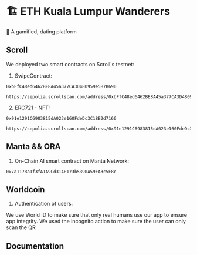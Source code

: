 # 🏗 ETH Kuala Lumpur Wanderers

🧪 A gamified, dating platform 

## Scroll

We deployed two smart contracts on Scroll's testnet:

1. SwipeContract:

```
0xbFfC48ed6462BE8A45a377CA3D480959e5B7B690
```
```
https://sepolia.scrollscan.com/address/0xbFfC48ed6462BE8A45a377CA3D480959e5B7B690#code
```

2. ERC721 - NFT:

```
0x91e1291C6983815dA023e160FdeDc3C18E2d7166
```
```
https://sepolia.scrollscan.com/address/0x91e1291C6983815dA023e160FdeDc3C18E2d7166#code
```

## Manta && ORA

1. On-Chain AI smart contract on Manta Network:

```
0x7a1178a1f3fA1A9Cd314E173b5390A59FA3c5E8c
```

## Worldcoin

1. Authentication of users:

We use World ID to make sure that only real humans use our app to ensure app integrity. We used the incognito action to make sure the user can only scan the QR 

## Documentation




